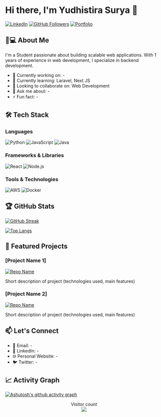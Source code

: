 # Hi there, I'm Yudhistira Surya 👋

[![LinkedIn](https://img.shields.io/badge/LinkedIn-0077B5?style=for-the-badge&logo=linkedin&logoColor=white)](https://www.linkedin.com/in/yudhis55/)
[![GitHub Followers](https://img.shields.io/github/followers/[your-github-username]?style=social)](https://github.com/yudhis55)
[![Portfolio](https://img.shields.io/badge/Portfolio-%23000000.svg?style=for-the-badge&logo=firefox&logoColor=#FF7139)](https://[your-portfolio-site].com)

## 👨💻 About Me

I'm a Student passionate about building scalable web applications. With 1 years of experience in web development, I specialize in backend development.

- 🔭 Currently working on: -
- 🌱 Currently learning: Laravel, Next JS
- 👯 Looking to collaborate on: Web Development
- 💬 Ask me about: -
- ⚡ Fun fact: -

## 🛠 Tech Stack

### Languages
![Python](https://img.shields.io/badge/Python-3776AB?style=for-the-badge&logo=python&logoColor=white)
![JavaScript](https://img.shields.io/badge/JavaScript-F7DF1E?style=for-the-badge&logo=javascript&logoColor=black)
![Java](https://img.shields.io/badge/Java-ED8B00?style=for-the-badge&logo=openjdk&logoColor=white)

### Frameworks & Libraries
![React](https://img.shields.io/badge/React-20232A?style=for-the-badge&logo=react&logoColor=61DAFB)
![Node.js](https://img.shields.io/badge/Node.js-43853D?style=for-the-badge&logo=node.js&logoColor=white)

### Tools & Technologies
![AWS](https://img.shields.io/badge/AWS-%23FF9900.svg?style=for-the-badge&logo=amazon-aws&logoColor=white)
![Docker](https://img.shields.io/badge/Docker-2496ED?style=for-the-badge&logo=docker&logoColor=white)

## 🏆 GitHub Stats

[![GitHub Streak](https://streak-stats.demolab.com?user=yudhis55&theme=dark)](https://git.io/streak-stats)

[![Top Langs](https://github-readme-stats.vercel.app/api/top-langs/?username=yudhis55&layout=compact&theme=vision-friendly-dark)](https://github.com/yudhis55/github-readme-stats)

## 📌 Featured Projects

### [Project Name 1]
[![Repo Name](https://github-readme-stats.vercel.app/api/pin/?username=yudhis55&repo=mtq-trenggalek&theme=radical)](https://github.com/yudhis55/mtq-trenggalek)

Short description of project (technologies used, main features)

### [Project Name 2]
[![Repo Name](https://github-readme-stats.vercel.app/api/pin/?username=yudhis55&repo=api-stunting&theme=radical)](https://github.com/yudhis55/api-stunting)

Short description of project (technologies used, main features)

## 📫 Let's Connect

- 📧 Email: -
- 💼 LinkedIn: -
- 🌐 Personal Website: -
- 🐦 Twitter: -

## 📈 Activity Graph

[![Ashutosh's github activity graph](https://github-readme-activity-graph.vercel.app/graph?username=yudhis55&theme=github-compact)](https://github.com/yudhis55/github-readme-activity-graph)

<p align="center"> 
  Visitor count<br>
  <img src="https://profile-counter.glitch.me/yudhis55/count.svg" />
</p>
